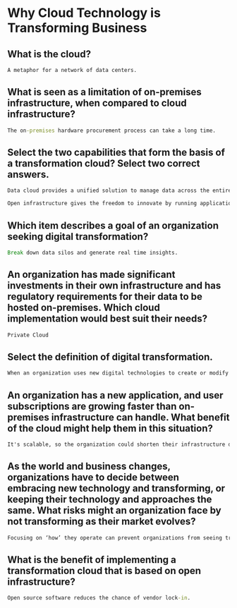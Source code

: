 # Why Cloud Technology is Transforming Business

## What is the cloud?
```cmd
A metaphor for a network of data centers.
```
## What is seen as a limitation of on-premises infrastructure, when compared to cloud infrastructure?
```cmd
The on-premises hardware procurement process can take a long time.
```
## Select the two capabilities that form the basis of a transformation cloud? Select two correct answers.
```cmd
Data cloud provides a unified solution to manage data across the entire data lifecycle.
```
```cmd
Open infrastructure gives the freedom to innovate by running applications in the place that makes the most sense.
```
## Which item describes a goal of an organization seeking digital transformation?
```cmd
Break down data silos and generate real time insights.
```
## An organization has made significant investments in their own infrastructure and has regulatory requirements for their data to be hosted on-premises. Which cloud implementation would best suit their needs?
```cmd
Private Cloud
```
## Select the definition of digital transformation.
```cmd
When an organization uses new digital technologies to create or modify business processes, culture, and customer experiences.
```
## An organization has a new application, and user subscriptions are growing faster than on-premises infrastructure can handle. What benefit of the cloud might help them in this situation?
```cmd
It's scalable, so the organization could shorten their infrastructure deployment time.
```
## As the world and business changes, organizations have to decide between embracing new technology and transforming, or keeping their technology and approaches the same. What risks might an organization face by not transforming as their market evolves?
```cmd
Focusing on ‘how’ they operate can prevent organizations from seeing transformation opportunities.
```
## What is the benefit of implementing a transformation cloud that is based on open infrastructure?
```cmd
Open source software reduces the chance of vendor lock-in.
```

